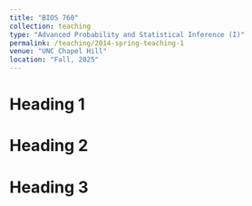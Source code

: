 ```yaml
---
title: "BIOS 760"
collection: teaching
type: "Advanced Probability and Statistical Inference (I)"
permalink: /teaching/2014-spring-teaching-1
venue: "UNC Chapel Hill"
location: "Fall, 2025"
---
```



Heading 1
======

Heading 2
======

Heading 3
======
